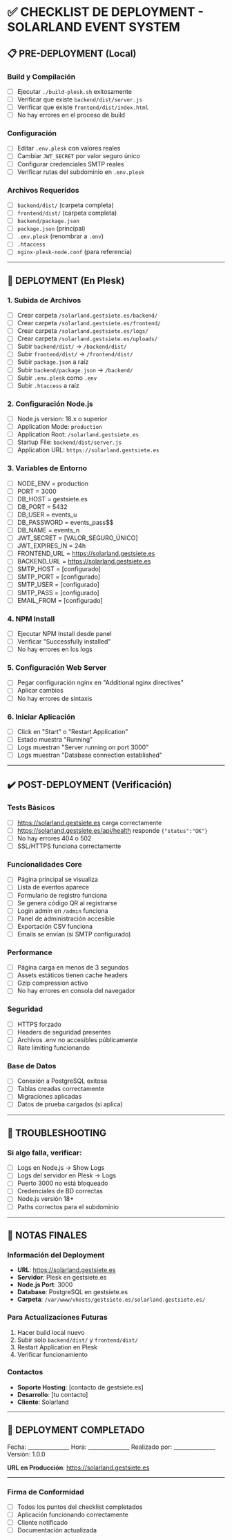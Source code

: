 # ✅ CHECKLIST DE DEPLOYMENT - SOLARLAND EVENT SYSTEM

## 📋 PRE-DEPLOYMENT (Local)

### Build y Compilación
- [ ] Ejecutar `./build-plesk.sh` exitosamente
- [ ] Verificar que existe `backend/dist/server.js`
- [ ] Verificar que existe `frontend/dist/index.html`
- [ ] No hay errores en el proceso de build

### Configuración
- [ ] Editar `.env.plesk` con valores reales
- [ ] Cambiar `JWT_SECRET` por valor seguro único
- [ ] Configurar credenciales SMTP reales
- [ ] Verificar rutas del subdominio en `.env.plesk`

### Archivos Requeridos
- [ ] `backend/dist/` (carpeta completa)
- [ ] `frontend/dist/` (carpeta completa)
- [ ] `backend/package.json`
- [ ] `package.json` (principal)
- [ ] `.env.plesk` (renombrar a `.env`)
- [ ] `.htaccess`
- [ ] `nginx-plesk-node.conf` (para referencia)

---

## 🚀 DEPLOYMENT (En Plesk)

### 1. Subida de Archivos
- [ ] Crear carpeta `/solarland.gestsiete.es/backend/`
- [ ] Crear carpeta `/solarland.gestsiete.es/frontend/`
- [ ] Crear carpeta `/solarland.gestsiete.es/logs/`
- [ ] Crear carpeta `/solarland.gestsiete.es/uploads/`
- [ ] Subir `backend/dist/` → `/backend/dist/`
- [ ] Subir `frontend/dist/` → `/frontend/dist/`
- [ ] Subir `package.json` a raíz
- [ ] Subir `backend/package.json` → `/backend/`
- [ ] Subir `.env.plesk` como `.env`
- [ ] Subir `.htaccess` a raíz

### 2. Configuración Node.js
- [ ] Node.js version: 18.x o superior
- [ ] Application Mode: `production`
- [ ] Application Root: `/solarland.gestsiete.es`
- [ ] Startup File: `backend/dist/server.js`
- [ ] Application URL: `https://solarland.gestsiete.es`

### 3. Variables de Entorno
- [ ] NODE_ENV = production
- [ ] PORT = 3000
- [ ] DB_HOST = gestsiete.es
- [ ] DB_PORT = 5432
- [ ] DB_USER = events_u
- [ ] DB_PASSWORD = events_pass$$
- [ ] DB_NAME = events_n
- [ ] JWT_SECRET = [VALOR_SEGURO_ÚNICO]
- [ ] JWT_EXPIRES_IN = 24h
- [ ] FRONTEND_URL = https://solarland.gestsiete.es
- [ ] BACKEND_URL = https://solarland.gestsiete.es
- [ ] SMTP_HOST = [configurado]
- [ ] SMTP_PORT = [configurado]
- [ ] SMTP_USER = [configurado]
- [ ] SMTP_PASS = [configurado]
- [ ] EMAIL_FROM = [configurado]

### 4. NPM Install
- [ ] Ejecutar NPM Install desde panel
- [ ] Verificar "Successfully installed"
- [ ] No hay errores en los logs

### 5. Configuración Web Server
- [ ] Pegar configuración nginx en "Additional nginx directives"
- [ ] Aplicar cambios
- [ ] No hay errores de sintaxis

### 6. Iniciar Aplicación
- [ ] Click en "Start" o "Restart Application"
- [ ] Estado muestra "Running"
- [ ] Logs muestran "Server running on port 3000"
- [ ] Logs muestran "Database connection established"

---

## ✔️ POST-DEPLOYMENT (Verificación)

### Tests Básicos
- [ ] https://solarland.gestsiete.es carga correctamente
- [ ] https://solarland.gestsiete.es/api/health responde `{"status":"OK"}`
- [ ] No hay errores 404 o 502
- [ ] SSL/HTTPS funciona correctamente

### Funcionalidades Core
- [ ] Página principal se visualiza
- [ ] Lista de eventos aparece
- [ ] Formulario de registro funciona
- [ ] Se genera código QR al registrarse
- [ ] Login admin en `/admin` funciona
- [ ] Panel de administración accesible
- [ ] Exportación CSV funciona
- [ ] Emails se envían (si SMTP configurado)

### Performance
- [ ] Página carga en menos de 3 segundos
- [ ] Assets estáticos tienen cache headers
- [ ] Gzip compression activo
- [ ] No hay errores en consola del navegador

### Seguridad
- [ ] HTTPS forzado
- [ ] Headers de seguridad presentes
- [ ] Archivos .env no accesibles públicamente
- [ ] Rate limiting funcionando

### Base de Datos
- [ ] Conexión a PostgreSQL exitosa
- [ ] Tablas creadas correctamente
- [ ] Migraciones aplicadas
- [ ] Datos de prueba cargados (si aplica)

---

## 🔧 TROUBLESHOOTING

### Si algo falla, verificar:
- [ ] Logs en Node.js → Show Logs
- [ ] Logs del servidor en Plesk → Logs
- [ ] Puerto 3000 no está bloqueado
- [ ] Credenciales de BD correctas
- [ ] Node.js versión 18+
- [ ] Paths correctos para el subdominio

---

## 📝 NOTAS FINALES

### Información del Deployment
- **URL**: https://solarland.gestsiete.es
- **Servidor**: Plesk en gestsiete.es
- **Node.js Port**: 3000
- **Database**: PostgreSQL en gestsiete.es
- **Carpeta**: `/var/www/vhosts/gestsiete.es/solarland.gestsiete.es/`

### Para Actualizaciones Futuras
1. Hacer build local nuevo
2. Subir solo `backend/dist/` y `frontend/dist/`
3. Restart Application en Plesk
4. Verificar funcionamiento

### Contactos
- **Soporte Hosting**: [contacto de gestsiete.es]
- **Desarrollo**: [tu contacto]
- **Cliente**: Solarland

---

## 🎉 DEPLOYMENT COMPLETADO

Fecha: _______________
Hora: _______________
Realizado por: _______________
Versión: 1.0.0

**URL en Producción**: https://solarland.gestsiete.es

---

### Firma de Conformidad

- [ ] Todos los puntos del checklist completados
- [ ] Aplicación funcionando correctamente
- [ ] Cliente notificado
- [ ] Documentación actualizada